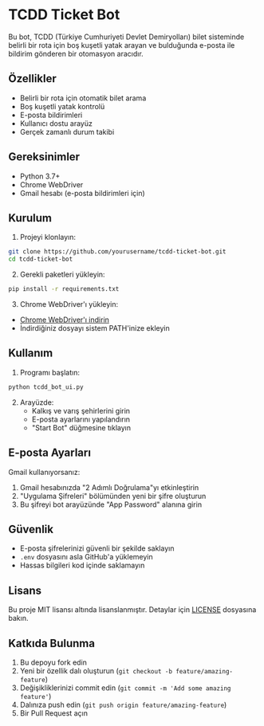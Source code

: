 # TCDD Ticket Bot

Bu bot, TCDD (Türkiye Cumhuriyeti Devlet Demiryolları) bilet sisteminde belirli bir rota için boş kuşetli yatak arayan ve bulduğunda e-posta ile bildirim gönderen bir otomasyon aracıdır.

## Özellikler

- Belirli bir rota için otomatik bilet arama
- Boş kuşetli yatak kontrolü
- E-posta bildirimleri
- Kullanıcı dostu arayüz
- Gerçek zamanlı durum takibi

## Gereksinimler

- Python 3.7+
- Chrome WebDriver
- Gmail hesabı (e-posta bildirimleri için)

## Kurulum

1. Projeyi klonlayın:
```bash
git clone https://github.com/yourusername/tcdd-ticket-bot.git
cd tcdd-ticket-bot
```

2. Gerekli paketleri yükleyin:
```bash
pip install -r requirements.txt
```

3. Chrome WebDriver'ı yükleyin:
- [Chrome WebDriver'ı indirin](https://sites.google.com/chromium.org/driver/)
- İndirdiğiniz dosyayı sistem PATH'inize ekleyin

## Kullanım

1. Programı başlatın:
```bash
python tcdd_bot_ui.py
```

2. Arayüzde:
   - Kalkış ve varış şehirlerini girin
   - E-posta ayarlarını yapılandırın
   - "Start Bot" düğmesine tıklayın

## E-posta Ayarları

Gmail kullanıyorsanız:
1. Gmail hesabınızda "2 Adımlı Doğrulama"yı etkinleştirin
2. "Uygulama Şifreleri" bölümünden yeni bir şifre oluşturun
3. Bu şifreyi bot arayüzünde "App Password" alanına girin

## Güvenlik

- E-posta şifrelerinizi güvenli bir şekilde saklayın
- `.env` dosyasını asla GitHub'a yüklemeyin
- Hassas bilgileri kod içinde saklamayın

## Lisans

Bu proje MIT lisansı altında lisanslanmıştır. Detaylar için [LICENSE](LICENSE) dosyasına bakın.

## Katkıda Bulunma

1. Bu depoyu fork edin
2. Yeni bir özellik dalı oluşturun (`git checkout -b feature/amazing-feature`)
3. Değişikliklerinizi commit edin (`git commit -m 'Add some amazing feature'`)
4. Dalınıza push edin (`git push origin feature/amazing-feature`)
5. Bir Pull Request açın 